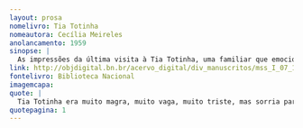 ```yaml
---
layout: prosa
nomelivro: Tia Totinha
nomeautora: Cecília Meireles
anolancamento: 1959
sinopse: |
  As impressões da última visita à Tia Totinha, uma familiar que emociona o leitor com o detalhamento e lirismo do narrador, que está presente nos últimos momentos de vida da senhora. 
link: http://objdigital.bn.br/acervo_digital/div_manuscritos/mss_I_07_12_033A_n03/mss_I_07_12_033A_n03.pdf
fontelivro: Biblioteca Nacional
imagemcapa: 
quote: |
  Tia Totinha era muito magra, muito vaga, muito triste, mas sorria para mim com uma bondade imensa, uma bondade de quem vai morrer, de quemnão me vai ver mais, de quem sabe que eu vou crescer, que ela estará longe e eu não me lembrarei dela nunca, nunca -- e êste seu sorriso morrera no ar desta humilde tarde, enquanto as cigarras cantam e as nuvens passam.
quotepagina: 1
---
```

